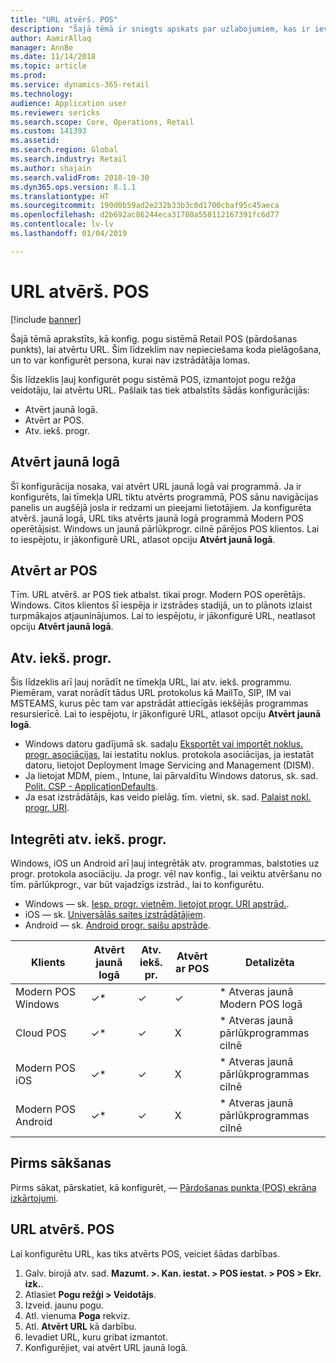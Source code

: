 ```yaml
---
title: "URL atvērš. POS"
description: "Šajā tēmā ir sniegts apskats par uzlabojumiem, kas ir ieviesti programmas Microsoft Dynamics 365 for Retail preču un debitoru meklēšanas funkcionalitātē."
author: AamirAllaq
manager: AnnBe
ms.date: 11/14/2018
ms.topic: article
ms.prod: 
ms.service: dynamics-365-retail
ms.technology: 
audience: Application user
ms.reviewer: sericks
ms.search.scope: Core, Operations, Retail
ms.custom: 141393
ms.assetid: 
ms.search.region: Global
ms.search.industry: Retail
ms.author: shajain
ms.search.validFrom: 2018-10-30
ms.dyn365.ops.version: 8.1.1
ms.translationtype: HT
ms.sourcegitcommit: 190d0b59ad2e232b33b3c0d1700cbaf95c45aeca
ms.openlocfilehash: d2b692ac86244eca31780a558112167391fc6d77
ms.contentlocale: lv-lv
ms.lasthandoff: 01/04/2019

---
```


# <a name="open-url-in-pos"></a>URL atvērš. POS

[!include [banner](includes/banner.md)]

Šajā tēmā aprakstīts, kā konfig. pogu sistēmā Retail POS (pārdošanas punkts), lai atvērtu URL. Šim līdzeklim nav nepieciešama koda pielāgošana, un to var konfigurēt persona, kurai nav izstrādātāja lomas.

Šis līdzeklis ļauj konfigurēt pogu sistēmā POS, izmantojot pogu režģa veidotāju, lai atvērtu URL. Pašlaik tas tiek atbalstīts šādās konfigurācijās:

- Atvērt jaunā logā.
- Atvērt ar POS.
- Atv. iekš. progr.

## <a name="open-in-new-window"></a>Atvērt jaunā logā

Šī konfigurācija nosaka, vai atvērt URL jaunā logā vai programmā. Ja ir konfigurēts, lai tīmekļa URL tiktu atvērts programmā, POS sānu navigācijas panelis un augšējā josla ir redzami un pieejami lietotājiem. Ja konfigurēta atvērš. jaunā logā, URL tiks atvērts jaunā logā programmā Modern POS operētājsist. Windows un jaunā pārlūkprogr. cilnē pārējos POS klientos. Lai to iespējotu, ir jākonfigurē URL, atlasot opciju **Atvērt jaunā logā**.

## <a name="open-within-pos"></a>Atvērt ar POS

Tīm. URL atvērš. ar POS tiek atbalst. tikai progr. Modern POS operētājs. Windows. Citos klientos šī iespēja ir izstrādes stadijā, un to plānots izlaist turpmākajos atjauninājumos. Lai to iespējotu, ir jākonfigurē URL, neatlasot opciju **Atvērt jaunā logā**.

## <a name="open-a-native-app"></a>Atv. iekš. progr.

Šis līdzeklis arī ļauj norādīt ne tīmekļa URL, lai atv. iekš. programmu. Piemēram, varat norādīt tādus URL protokolus kā MailTo, SIP, IM vai MSTEAMS, kurus pēc tam var apstrādāt attiecīgās iekšējās programmas resursierīcē. Lai to iespējotu, ir jākonfigurē URL, atlasot opciju **Atvērt jaunā logā**.

- Windows datoru gadījumā sk. sadaļu [Eksportēt vai importēt noklus. progr. asociācijas](https://docs.microsoft.com/windows-hardware/manufacture/desktop/export-or-import-default-application-associations), lai iestatītu noklus. protokola asociācijas, ja iestatāt datoru, lietojot Deployment Image Servicing and Management (DISM).
- Ja lietojat MDM, piem., Intune, lai pārvaldītu Windows datorus, sk. sad. [Polit. CSP - ApplicationDefaults](https://docs.microsoft.com/windows/client-management/mdm/policy-csp-applicationdefaults).
- Ja esat izstrādātājs, kas veido pielāg. tīm. vietni, sk. sad. [Palaist nokl. progr. URI](https://docs.microsoft.com/windows/uwp/launch-resume/launch-default-app).

## <a name="open-a-native-app-seamlessly"></a>Integrēti atv. iekš. progr.

Windows, iOS un Android arī ļauj integrētāk atv. programmas, balstoties uz progr. protokola asociāciju. Ja progr. vēl nav konfig., lai veiktu atvēršanu no tīm. pārlūkprogr., var būt vajadzīgs izstrād., lai to konfigurētu.

- Windows — sk. [Iesp. progr. vietnēm, lietojot progr. URI apstrād.](https://docs.microsoft.com/windows/uwp/launch-resume/web-to-app-linking).
- iOS — sk. [Universālās saites izstrādātājiem](https://developer.apple.com/ios/universal-links/).
- Android — sk. [Android progr. saišu apstrāde](https://developer.android.com/training/app-links/).

| Klients                | Atvērt jaunā logā | Atv. iekš. pr. | Atvērt ar POS | Detalizēta                           |
|-----------------------|--------------------|-----------------|-----------------|-----------------------------------|
| Modern POS Windows | ✓\*                | ✓               | ✓              | \* Atveras jaunā Modern POS logā |
| Cloud POS             | ✓\*                | ✓               | X              | \* Atveras jaunā pārlūkprogrammas cilnē        |
| Modern POS iOS     | ✓\*                | ✓               | X              | \* Atveras jaunā pārlūkprogrammas cilnē        |
| Modern POS Android | ✓\*                | ✓               | X              | \* Atveras jaunā pārlūkprogrammas cilnē        |

## <a name="before-you-begin"></a>Pirms sākšanas

Pirms sākat, pārskatiet, kā konfigurēt, — [Pārdošanas punkta (POS) ekrāna izkārtojumi](pos-screen-layouts.md).

## <a name="open-url-in-pos"></a>URL atvērš. POS

Lai konfigurētu URL, kas tiks atvērts POS, veiciet šādas darbības.

1. Galv. birojā atv. sad. **Mazumt. \>. Kan. iestat. \> POS iestat. \> POS \> Ekr. izk.**.
2. Atlasiet **Pogu režģi \> Veidotājs**.
3. Izveid. jaunu pogu.
4. Atl. vienuma **Poga** rekviz.
5. Atl. **Atvērt URL** kā darbību.
6. Ievadiet URL, kuru gribat izmantot.
7. Konfigurējiet, vai atvērt URL jaunā logā.

